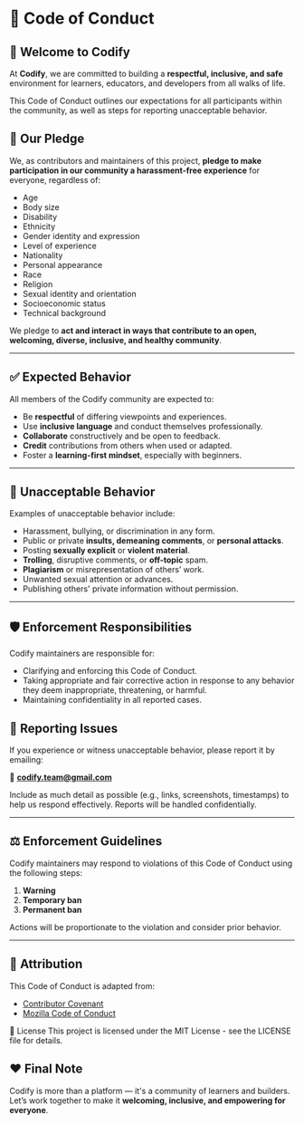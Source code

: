 # 📜 Code of Conduct

## 👋 Welcome to Codify

At **Codify**, we are committed to building a **respectful, inclusive, and safe** environment for learners, educators, and developers from all walks of life.

This Code of Conduct outlines our expectations for all participants within the community, as well as steps for reporting unacceptable behavior.



## 🎯 Our Pledge

We, as contributors and maintainers of this project, **pledge to make participation in our community a harassment-free experience** for everyone, regardless of:

- Age
- Body size
- Disability
- Ethnicity
- Gender identity and expression
- Level of experience
- Nationality
- Personal appearance
- Race
- Religion
- Sexual identity and orientation
- Socioeconomic status
- Technical background

We pledge to **act and interact in ways that contribute to an open, welcoming, diverse, inclusive, and healthy community**.

---

## ✅ Expected Behavior

All members of the Codify community are expected to:

- Be **respectful** of differing viewpoints and experiences.
- Use **inclusive language** and conduct themselves professionally.
- **Collaborate** constructively and be open to feedback.
- **Credit** contributions from others when used or adapted.
- Foster a **learning-first mindset**, especially with beginners.

---

## 🚫 Unacceptable Behavior

Examples of unacceptable behavior include:

- Harassment, bullying, or discrimination in any form.
- Public or private **insults, demeaning comments**, or **personal attacks**.
- Posting **sexually explicit** or **violent material**.
- **Trolling**, disruptive comments, or **off-topic** spam.
- **Plagiarism** or misrepresentation of others’ work.
- Unwanted sexual attention or advances.
- Publishing others' private information without permission.

---

## 🛡 Enforcement Responsibilities

Codify maintainers are responsible for:

- Clarifying and enforcing this Code of Conduct.
- Taking appropriate and fair corrective action in response to any behavior they deem inappropriate, threatening, or harmful.
- Maintaining confidentiality in all reported cases.


## 📣 Reporting Issues

If you experience or witness unacceptable behavior, please report it by emailing:

📧 **codify.team@gmail.com**

Include as much detail as possible (e.g., links, screenshots, timestamps) to help us respond effectively. Reports will be handled confidentially.

---

## ⚖️ Enforcement Guidelines

Codify maintainers may respond to violations of this Code of Conduct using the following steps:

1. **Warning**
2. **Temporary ban**
3. **Permanent ban**

Actions will be proportionate to the violation and consider prior behavior.

---

## 📄 Attribution

This Code of Conduct is adapted from:

- [Contributor Covenant](https://www.contributor-covenant.org/)
- [Mozilla Code of Conduct](https://www.mozilla.org/en-US/about/governance/policies/participation/)

📄 License
This project is licensed under the MIT License - see the LICENSE file for details.

## ❤️ Final Note

Codify is more than a platform — it's a community of learners and builders. Let’s work together to make it **welcoming, inclusive, and empowering for everyone**.
